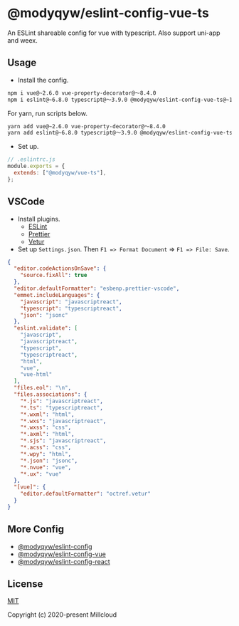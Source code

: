 # @modyqyw/eslint-config-vue-ts

An ESLint shareable config for vue with typescript. Also support uni-app and weex.

## Usage

- Install the config.

```sh
npm i vue@~2.6.0 vue-property-decorator@～8.4.0
npm i eslint@~6.8.0 typescript@～3.9.0 @modyqyw/eslint-config-vue-ts@~1.4.0 -D
```

For yarn, run scripts below.

```sh
yarn add vue@~2.6.0 vue-property-decorator@～8.4.0
yarn add eslint@~6.8.0 typescript@～3.9.0 @modyqyw/eslint-config-vue-ts@~1.4.0 -D
```

- Set up.

```js
// .eslintrc.js
module.exports = {
  extends: ["@modyqyw/vue-ts"],
};
```

## VSCode

- Install plugins.
  - [ESLint](https://marketplace.visualstudio.com/items?itemName=dbaeumer.vscode-eslint)
  - [Prettier](https://marketplace.visualstudio.com/items?itemName=esbenp.prettier-vscode)
  - [Vetur](https://marketplace.visualstudio.com/items?itemName=octref.vetur)
- Set up `Settings.json`. Then `F1 => Format Document` => `F1 => File: Save`.

```json
{
  "editor.codeActionsOnSave": {
    "source.fixAll": true
  },
  "editor.defaultFormatter": "esbenp.prettier-vscode",
  "emmet.includeLanguages": {
    "javascript": "javascriptreact",
    "typescript": "typescriptreact",
    "json": "jsonc"
  },
  "eslint.validate": [
    "javascript",
    "javascriptreact",
    "typescript",
    "typescriptreact",
    "html",
    "vue",
    "vue-html"
  ],
  "files.eol": "\n",
  "files.associations": {
    "*.js": "javascriptreact",
    "*.ts": "typescriptreact",
    "*.wxml": "html",
    "*.wxs": "javascriptreact",
    "*.wxss": "css",
    "*.axml": "html",
    "*.sjs": "javascriptreact",
    "*.acss": "css",
    "*.wpy": "html",
    "*.json": "jsonc",
    "*.nvue": "vue",
    "*.ux": "vue"
  },
  "[vue]": {
    "editor.defaultFormatter": "octref.vetur"
  }
}
```

## More Config

- [@modyqyw/eslint-config](https://github.com/Millcloud/eslint-config)
- [@modyqyw/eslint-config-vue](https://github.com/Millcloud/eslint-config-vue)
- [@modyqyw/eslint-config-react](https://github.com/Millcloud/eslint-config-react)

## License

[MIT](./LICENSE)

Copyright (c) 2020-present Millcloud
